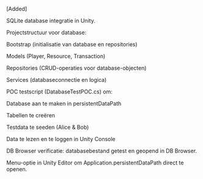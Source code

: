 [Added]

SQLite database integratie in Unity.

Projectstructuur voor database:

Bootstrap (initialisatie van database en repositories)

Models (Player, Resource, Transaction)

Repositories (CRUD-operaties voor database-objecten)

Services (databaseconnectie en logica)

POC testscript (DatabaseTestPOC.cs) om:

Database aan te maken in persistentDataPath

Tabellen te creëren

Testdata te seeden (Alice & Bob)

Data te lezen en te loggen in Unity Console

DB Browser verificatie: databasebestand getest en geopend in DB Browser.

Menu-optie in Unity Editor om Application.persistentDataPath direct te openen.